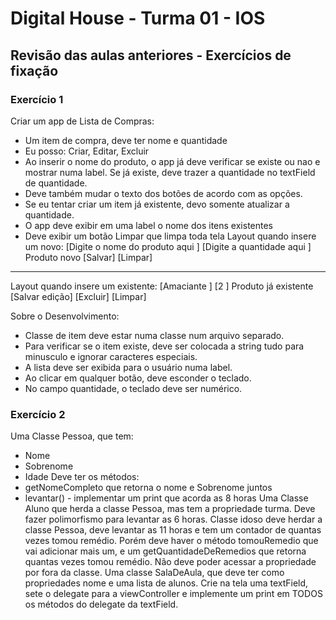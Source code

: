 # Digital House - Turma 01 - IOS
## Revisão das aulas anteriores - Exercícios de fixação

### Exercício 1
Criar um app de Lista de Compras:
- Um item de compra, deve ter nome e quantidade
- Eu posso: Criar, Editar, Excluir
- Ao inserir o nome do produto, o app já deve verificar se existe ou nao e mostrar numa label. Se já existe, deve trazer a quantidade no textField de quantidade.
 - Deve também mudar o texto dos botões de acordo com as opções.
- Se eu tentar criar um item já existente, devo somente atualizar a quantidade.
- O app deve exibir em uma label o nome dos itens existentes
- Deve exibir um botão Limpar que limpa toda tela
Layout quando insere um novo:
[Digite o nome do produto aqui  ]
[Digite a quantidade aqui            ]
Produto novo
[Salvar] [Limpar]
---------------------------------------
Layout quando insere um existente:
[Amaciante     ]
[2             ]
Produto já existente
[Salvar edição] [Excluir] [Limpar]

Sobre o Desenvolvimento:
- Classe de item deve estar numa classe num arquivo separado.
- Para verificar se o item existe, deve ser colocada a string tudo para minusculo e ignorar caracteres especiais.
- A lista deve ser exibida para o usuário numa label.
- Ao clicar em qualquer botão, deve esconder o teclado.
- No campo quantidade, o teclado deve ser numérico.


### Exercício 2
Uma Classe Pessoa, que tem:
- Nome
- Sobrenome
- Idade
Deve ter os métodos:
- getNomeCompleto que retorna o nome e Sobrenome juntos
- levantar() - implementar um print que acorda as 8 horas
Uma Classe Aluno que herda a classe Pessoa, mas tem a propriedade turma.
Deve fazer polimorfismo para levantar as 6 horas.
Classe idoso deve herdar a classe Pessoa, deve levantar as 11 horas e tem um contador de quantas vezes tomou remédio. Porém deve haver o método tomouRemedio que vai adicionar mais um, e um getQuantidadeDeRemedios que retorna quantas vezes tomou remédio. Não deve poder acessar a propriedade por fora da classe.
Uma classe SalaDeAula, que deve ter como propriedades nome e uma lista de alunos.
Crie na tela uma textField, sete o delegate para a viewController e implemente um print em TODOS os métodos do delegate da textField.
